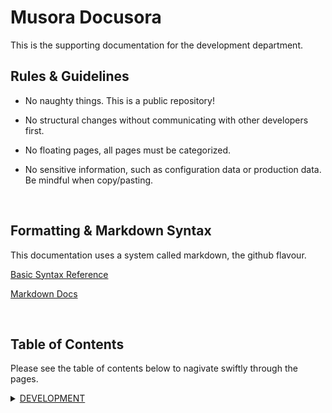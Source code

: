 Musora Docusora
=

This is the supporting documentation for the development department.

Rules & Guidelines
-
-   No naughty things. This is a public repository!

-   No structural changes without communicating with other developers first.

-   No floating pages, all pages must be categorized.

-   No sensitive information, such as configuration data or production data. Be mindful when copy/pasting.

<br>

Formatting & Markdown Syntax
-

This documentation uses a system called markdown, the github flavour.

[Basic Syntax Reference](https://help.github.com/articles/basic-writing-and-formatting-syntax/)

[Markdown Docs](https://help.github.com/categories/writing-on-github/)

<br>

Table of Contents
-
Please see the table of contents below to nagivate swiftly through the pages.

<details><summary><a href="">DEVELOPMENT</a></summary>
    <p>
        <ul><details><summary><a href="">Production Emergency</a></summary>
            <ul>
                <a href="">
                    Website Offline
                </a><br>
                <a href="">
                    Infusionsoft API Down
                </a><br>
            </ul>
        </ul>
    </p>
</details>



